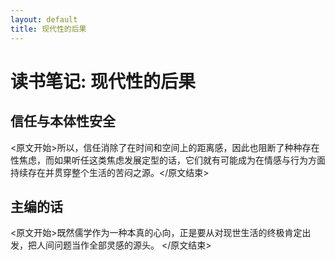 ```yaml
---
layout: default
title: 现代性的后果
---
```


# 读书笔记: 现代性的后果


## 信任与本体性安全

<原文开始>所以，信任消除了在时间和空间上的距离感，因此也阻断了种种存在性焦虑，而如果听任这类焦虑发展定型的话，它们就有可能成为在情感与行为方面持续存在并贯穿整个生活的苦闷之源。</原文结束>
## 主编的话

<原文开始>既然儒学作为一种本真的心向，正是要从对现世生活的终极肯定出发，把人间问题当作全部灵感的源头。
</原文结束>